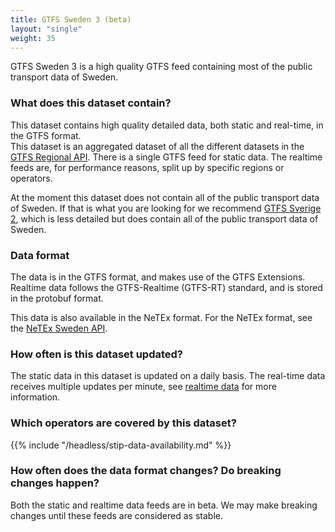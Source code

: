 ```yaml
---
title: GTFS Sweden 3 (beta)
layout: "single"
weight: 35
---
```


GTFS Sweden 3 is a high quality GTFS feed containing most of the public transport data of Sweden. 

### What does this dataset contain?

This dataset contains high quality detailed data, both static and real-time, in the GTFS format.  
This dataset is an aggregated dataset of all the different datasets in the [GTFS Regional API](/api/trafiklab-apis/gtfs-regional/).
There is a single GTFS feed for static data. The realtime feeds are, for performance reasons, split up by specific regions or operators. 

At the moment this dataset does not contain all of the public transport data of Sweden.
If that is what you are looking for we recommend [GTFS Sverige 2](/api/trafiklab-apis/gtfs-sverige-2/), which is less detailed but does contain all of the public transport data of Sweden.

### Data format

The data is in the GTFS format, and makes use of the GTFS Extensions. Realtime data follows the GTFS-Realtime
(GTFS-RT) standard, and is stored in the protobuf format.

This data is also available in the NeTEx format. For the NeTEx format, see the 
[NeTEx Sweden API](/api/trafiklab-apis/netex-sweden/).

### How often is this dataset updated?

The static data in this dataset is updated on a daily basis. The real-time data receives multiple updates per minute,
see [realtime data](realtime) for more information.

### Which operators are covered by this dataset?

{{% include "/headless/stip-data-availability.md" %}}

### How often does the data format changes? Do breaking changes happen?

Both the static and realtime data feeds are in beta. We may make breaking changes until these feeds are considered as stable.